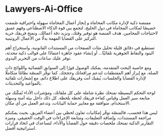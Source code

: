 # Lawyers-Ai-Office
ممنصة ذكية لإدارة مكاتب المحاماة و إنجاز أعمال المحاماة سهولة واحترافية
صُممت خصيصًا لمكاتب المحاماة في دول الخليج، لتجمع بين قوة الذكاء الاصطناعي وفهم عميق لاحتياجات المحامين.
هدف المنصة هو توفير وقتك، ونزيد دقة أعمالك، ونمنح فريقك حرية التركيز على القضايا المهمة بدلًا من الأعمال الروتينية.

 تستطيع في دقائق قليلة تحليل مئات الصفحات من المستندات القانونية، واستخراج أهم البنود والنقاط الجوهرية تلقائيًا…
أو إنشاء عقود جاهزة اعتمادًا على قوالب ذكية محدثة، توفر عليك ساعات من التحرير اليدوي.

ومع خاصية البحث المتقدمة، يمكنك الوصول فورًا إلى السوابق القضائية واللوائح ذات الصلة، مع إبراز أهم المقتطفات لتدعم مرافعاتك وحججك.
كما توفّر المنصّة نظامًا متكاملًا لإدارة القضايا والجلسات، يُبقيك أنت وفريقك على اطلاع دائم، مع إشعارات تلقائية بالمواعيد والتحديثات.

لوحة التحكم البسيطة تمنحك نظرة شاملة على كل ملفاتك، ومؤشرات الأداء تُمكّنك من متابعة سير العمل وقياس كفاءة فريقك لحظة بلحظة.
كل ذلك داخل بيئة آمنة وسهلة الاستخدام، متوافقة مع معايير حماية البيانات، وتدعم العمل من أي مكان.

ليس هذا فحسب، فالمنصّة توفّر إمكانيات تعاون لحظي بين أعضاء الفريق، بحيث يمكنكم مراجعة المستندات، وإضافة التعليقات، ومتابعة الإجراءات في الوقت الحقيقي.
وميزة التقارير الذكية تمنحك ملخصات دقيقة حول القضايا والأداء، لتساعدك في اتخاذ قرارات استراتيجية أفضل.


